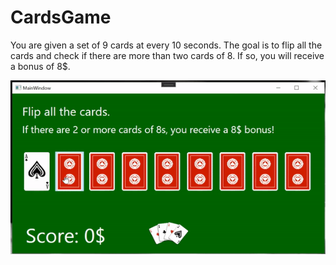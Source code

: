 # CardsGame

You are given a set of 9 cards at every 10 seconds.
The goal is to flip all the cards and check if there are more than two cards of 8.
If so, you will receive a bonus of 8$.

![alt text](Demo/CardsGame.gif)
